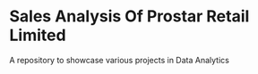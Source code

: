 # Sales Analysis Of Prostar Retail Limited
A repository to showcase various projects in Data Analytics
